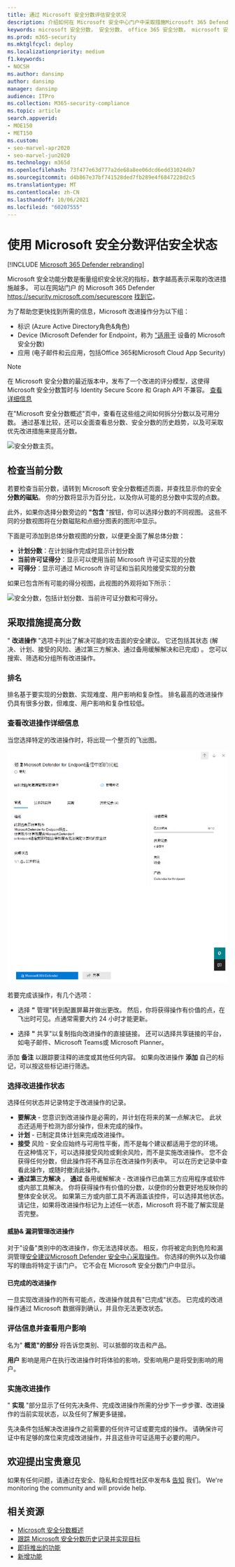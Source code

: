 ```yaml
---
title: 通过 Microsoft 安全分数评估安全状况
description: 介绍如何在 Microsoft 安全中心门户中采取措施Microsoft 365 Defender分数。
keywords: microsoft 安全分数， 安全分数， office 365 安全分数， microsoft 安全分数， Microsoft 365 Defender门户， 改进操作
ms.prod: m365-security
ms.mktglfcycl: deploy
ms.localizationpriority: medium
f1.keywords:
- NOCSH
ms.author: dansimp
author: dansimp
manager: dansimp
audience: ITPro
ms.collection: M365-security-compliance
ms.topic: article
search.appverid:
- MOE150
- MET150
ms.custom:
- seo-marvel-apr2020
- seo-marvel-jun2020
ms.technology: m365d
ms.openlocfilehash: 73f477e63d777a2de68a8ee06dcd6edd31024db7
ms.sourcegitcommit: d4b867e37bf741528ded7fb289e4f6847228d2c5
ms.translationtype: MT
ms.contentlocale: zh-CN
ms.lasthandoff: 10/06/2021
ms.locfileid: "60207555"
---
```

# <a name="assess-your-security-posture-with-microsoft-secure-score"></a>使用 Microsoft 安全分数评估安全状态

[!INCLUDE [Microsoft 365 Defender rebranding](../includes/microsoft-defender.md)]

Microsoft 安全功能分数是衡量组织安全状况的指标，数字越高表示采取的改进措施越多。 可以在网站门户 的 Microsoft 365 Defender https://security.microsoft.com/securescore [找到它](overview-security-center.md)。

为了帮助您更快找到所需的信息，Microsoft 改进操作分为以下组：

- 标识 (Azure Active Directory角色&角色) 
- Device (Microsoft Defender for Endpoint，称为 ["适用于](/windows/security/threat-protection/microsoft-defender-atp/tvm-microsoft-secure-score-devices) 设备的 Microsoft 安全分数) 
- 应用 (电子邮件和云应用，包括Office 365和Microsoft Cloud App Security) 

>[!NOTE]
>在 Microsoft 安全分数的最近版本中，发布了一个改进的评分模型，这使得 Microsoft 安全分数暂时与 Identity Secure Score 和 Graph API 不兼容。 [查看详细信息](microsoft-secure-score-whats-new.md)

在"Microsoft 安全分数概述"页中，查看在这些组之间如何拆分分数以及可用分数。 通过基准比较，还可以全面查看总分数、安全分数的历史趋势，以及可采取优先改进措施来提高分数。

![安全分数主页。](../../media/secure-score/secure-score-home-page.png)

## <a name="check-your-current-score"></a>检查当前分数

若要检查当前分数，请转到 Microsoft 安全分数概述页面，并查找显示你的安全 **分数的磁贴**。 你的分数将显示为百分比，以及你从可能的总分数中实现的点数。

此外，如果你选择分数旁边的 **"包含** "按钮，你可以选择分数的不同视图。 这些不同的分数视图将在分数磁贴和点细分图表的图形中显示。

下面是可添加到总体分数视图的分数，以便更全面了解总体分数：

- **计划分数**：在计划操作完成时显示计划分数
- **当前许可证得分**：显示可以使用当前 Microsoft 许可证实现的分数
- **可得分**：显示可通过 Microsoft 许可证和当前风险接受实现的分数

如果已包含所有可能的得分视图，此视图的外观将如下所示：

![安全分数，包括计划分数、当前许可证分数和可得分。](../../media/secure-score/secure-score-achievable.png)

## <a name="take-action-to-improve-your-score"></a>采取措施提高分数

" **改进操作** "选项卡列出了解决可能的攻击面的安全建议。 它还包括其状态 (解决、计划、接受的风险、通过第三方解决、通过备用缓解解决和已完成) 。 您可以搜索、筛选和分组所有改进操作。  

### <a name="ranking"></a>排名

排名基于要实现的分数数、实现难度、用户影响和复杂性。 排名最高的改进操作仍具有很多分数，但难度、用户影响和复杂性较低。

### <a name="view-improvement-action-details"></a>查看改进操作详细信息

当您选择特定的改进操作时，将出现一个整页的飞出图。  

![改进操作飞出示例。](../../media/secure-score/secure-score-improvement-action-details.png)

若要完成该操作，有几个选项：

- 选择 **"** 管理"转到配置屏幕并做出更改。 然后，你将获得操作有价值的点，在飞出时可见。点通常需要大约 24 小时才能更新。

- 选择 **"** 共享"以复制指向改进操作的直接链接。 还可以选择共享链接的平台，如电子邮件、Microsoft Teams或 Microsoft Planner。

添加 **备注** 以跟踪要注释的进度或其他任何内容。 如果向改进操作 **添加** 自己的标记，可以按这些标记进行筛选。

### <a name="choose-an-improvement-action-status"></a>选择改进操作状态

选择任何状态并记录特定于改进操作的记录。

- **要解决** - 您意识到改进操作是必需的，并计划在将来的某一点解决它。 此状态还适用于检测为部分操作，但未完成的操作。
- **计划** - 已制定具体计划来完成改进操作。
- **接受** 风险 - 安全应始终与可用性平衡，而不是每个建议都适用于您的环境。 在这种情况下，可以选择接受风险或剩余风险，而不是实施改进操作。 您不会获得任何分数，但此操作将不再显示在改进操作列表中。 可以在历史记录中查看此操作，或随时撤消此操作。
- **通过第三方解决** ， **通过** 备用缓解解决 - 改进操作已由第三方应用程序或软件或内部工具解决。 你将获得操作有价值的分数，以便你的分数更好地反映你的整体安全状况。 如果第三方或内部工具不再涵盖该控件，可以选择其他状态。 请记住，如果将改进操作标记为上述任一状态，Microsoft 将不能了解实现是否完整。

#### <a name="threat--vulnerability-management-improvement-actions"></a>威胁& 漏洞管理改进操作

对于"设备"类别中的改进操作，你无法选择状态。 相反，你将被定向到危险和漏洞管理[安全建议](/windows/security/threat-protection/microsoft-defender-atp/tvm-security-recommendation)[Microsoft Defender 安全中心采取操作](/windows/security/threat-protection/microsoft-defender-atp/use)。 你选择的例外以及你编写的理由将特定于该门户。 它不会在 Microsoft 安全分数门户中显示。

#### <a name="completed-improvement-actions"></a>已完成的改进操作

一旦实现改进操作的所有可能点，改进操作就具有"已完成"状态。 已完成的改进操作通过 Microsoft 数据得到确认，并且你无法更改状态。

### <a name="assess-information-and-review-user-impact"></a>评估信息并查看用户影响

名为" **概览"的部分** 将告诉您类别、可以抵御的攻击和产品。

**用户** 影响是用户在执行改进操作时将体验的影响，受影响用户是将受到影响的用户。

### <a name="implement-the-improvement-action"></a>实施改进操作

" **实现** "部分显示了任何先决条件、完成改进操作所需的分步下一步步骤、改进操作的当前实现状态，以及任何了解更多链接。

先决条件包括解决改进操作之前需要的任何许可证或要完成的操作。 请确保许可证中有足够的席位来完成改进操作，并且这些许可证适用于必要的用户。  

## <a name="we-want-to-hear-from-you"></a>欢迎提出宝贵意见

如果有任何问题，请通过在安全、隐私和合规性社区中发布& [告知](https://techcommunity.microsoft.com/t5/Security-Privacy-Compliance/bd-p/security_privacy) 我们。 We're monitoring the community and will provide help.

## <a name="related-resources"></a>相关资源

- [Microsoft 安全分数概述](microsoft-secure-score.md)
- [跟踪 Microsoft 安全分数历史记录并实现目标](microsoft-secure-score-history-metrics-trends.md)
- [即将推出的功能](microsoft-secure-score-whats-coming.md)
- [新增功能](microsoft-secure-score-whats-new.md)
